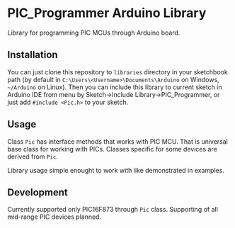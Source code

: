 # PIC\_Programmer Arduino Library
Library for programming PIC MCUs through Arduino board.

## Installation
You can just clone this repository to `libraries` directory in your sketchbook path (by default in `C:\Users\<Username>\Documents\Arduino` on Windows, `~/Arduino` on Linux).
Then you can include this library to current sketch in Arduino IDE from menu by Sketch-\>Include Library-\>PIC\_Programmer, or just add `#include <Pic.h>` to your sketch.

## Usage

Class `Pic` has interface methods that works with PIC MCU.
That is universal base class for working with PICs. Classes specific for some devices are derived from `Pic`.

Library usage simple enought to work with like demonstrated in examples.

## Development

Currently supported only PIC16F873 through `Pic` class.
Supporting of all mid-range PIC devices planned.

